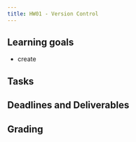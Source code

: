 ```yaml
---
title: HW01 - Version Control
---
```


## Learning goals
- create 

## Tasks

## Deadlines and Deliverables

## Grading